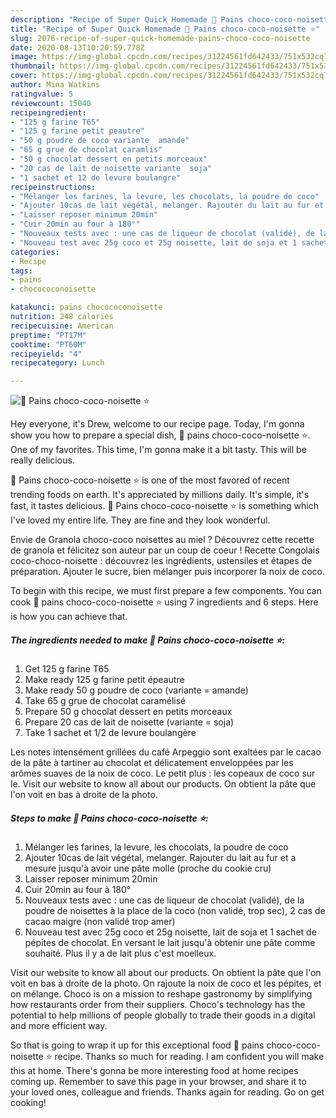 ```yaml
---
description: "Recipe of Super Quick Homemade 🌺 Pains choco-coco-noisette ⭐"
title: "Recipe of Super Quick Homemade 🌺 Pains choco-coco-noisette ⭐"
slug: 2076-recipe-of-super-quick-homemade-pains-choco-coco-noisette
date: 2020-08-13T10:20:59.778Z
image: https://img-global.cpcdn.com/recipes/31224561fd642433/751x532cq70/🌺-pains-choco-coco-noisette-⭐-photo-principale-de-la-recette.jpg
thumbnail: https://img-global.cpcdn.com/recipes/31224561fd642433/751x532cq70/🌺-pains-choco-coco-noisette-⭐-photo-principale-de-la-recette.jpg
cover: https://img-global.cpcdn.com/recipes/31224561fd642433/751x532cq70/🌺-pains-choco-coco-noisette-⭐-photo-principale-de-la-recette.jpg
author: Mina Watkins
ratingvalue: 5
reviewcount: 15040
recipeingredient:
- "125 g farine T65"
- "125 g farine petit peautre"
- "50 g poudre de coco variante  amande"
- "65 g grue de chocolat caramlis"
- "50 g chocolat dessert en petits morceaux"
- "20 cas de lait de noisette variante  soja"
- "1 sachet et 12 de levure boulangre"
recipeinstructions:
- "Mélanger les farines, la levure, les chocolats, la poudre de coco"
- "Ajouter 10cas de lait végétal, melanger. Rajouter du lait au fur et a mesure jusqu&#39;à avoir une pâte molle (proche du cookie cru)"
- "Laisser reposer minimum 20min"
- "Cuir 20min au four à 180°"
- "Nouveaux tests avec : une cas de liqueur de chocolat (validé), de la poudre de noisettes à la place de la coco (non validé, trop sec), 2 cas de cacao maigre (non validé trop amer)"
- "Nouveau test avec 25g coco et 25g noisette, lait de soja et 1 sachet de pépites de chocolat. En versant le lait jusqu&#39;à obtenir une pâte comme souhaité. Plus il y a de lait plus c&#39;est moelleux."
categories:
- Recipe
tags:
- pains
- chocococonoisette

katakunci: pains chocococonoisette 
nutrition: 248 calories
recipecuisine: American
preptime: "PT17M"
cooktime: "PT60M"
recipeyield: "4"
recipecategory: Lunch

---
```



![🌺 Pains choco-coco-noisette ⭐](https://img-global.cpcdn.com/recipes/31224561fd642433/751x532cq70/🌺-pains-choco-coco-noisette-⭐-photo-principale-de-la-recette.jpg)

Hey everyone, it's Drew, welcome to our recipe page. Today, I'm gonna show you how to prepare a special dish, 🌺 pains choco-coco-noisette ⭐. One of my favorites. This time, I'm gonna make it a bit tasty. This will be really delicious.

🌺 Pains choco-coco-noisette ⭐ is one of the most favored of recent trending foods on earth. It's appreciated by millions daily. It's simple, it's fast, it tastes delicious. 🌺 Pains choco-coco-noisette ⭐ is something which I've loved my entire life. They are fine and they look wonderful.

Envie de Granola choco-coco noisettes au miel ? Découvrez cette recette de granola et félicitez son auteur par un coup de coeur ! Recette Congolais coco-choco-noisette : découvrez les ingrédients, ustensiles et étapes de préparation. Ajouter le sucre, bien mélanger puis incorporer la noix de coco.


To begin with this recipe, we must first prepare a few components. You can cook 🌺 pains choco-coco-noisette ⭐ using 7 ingredients and 6 steps. Here is how you can achieve that.

<!--inarticleads1-->

##### The ingredients needed to make 🌺 Pains choco-coco-noisette ⭐:

1. Get 125 g farine T65
1. Make ready 125 g farine petit épeautre
1. Make ready 50 g poudre de coco (variante = amande)
1. Take 65 g grue de chocolat caramélisé
1. Prepare 50 g chocolat dessert en petits morceaux
1. Prepare 20 cas de lait de noisette (variante = soja)
1. Take 1 sachet et 1/2 de levure boulangère


Les notes intensément grillées du café Arpeggio sont exaltées par le cacao de la pâte à tartiner au chocolat et délicatement enveloppées par les arômes suaves de la noix de coco. Le petit plus : les copeaux de coco sur le. Visit our website to know all about our products. On obtient la pâte que l&#39;on voit en bas à droite de la photo. 

<!--inarticleads2-->

##### Steps to make 🌺 Pains choco-coco-noisette ⭐:

1. Mélanger les farines, la levure, les chocolats, la poudre de coco
1. Ajouter 10cas de lait végétal, melanger. Rajouter du lait au fur et a mesure jusqu&#39;à avoir une pâte molle (proche du cookie cru)
1. Laisser reposer minimum 20min
1. Cuir 20min au four à 180°
1. Nouveaux tests avec : une cas de liqueur de chocolat (validé), de la poudre de noisettes à la place de la coco (non validé, trop sec), 2 cas de cacao maigre (non validé trop amer)
1. Nouveau test avec 25g coco et 25g noisette, lait de soja et 1 sachet de pépites de chocolat. En versant le lait jusqu&#39;à obtenir une pâte comme souhaité. Plus il y a de lait plus c&#39;est moelleux.


Visit our website to know all about our products. On obtient la pâte que l&#39;on voit en bas à droite de la photo. On rajoute la noix de coco et les pépites, et on mélange. Choco is on a mission to reshape gastronomy by simplifying how restaurants order from their suppliers. Choco&#39;s technology has the potential to help millions of people globally to trade their goods in a digital and more efficient way. 

So that is going to wrap it up for this exceptional food 🌺 pains choco-coco-noisette ⭐ recipe. Thanks so much for reading. I am confident you will make this at home. There's gonna be more interesting food at home recipes coming up. Remember to save this page in your browser, and share it to your loved ones, colleague and friends. Thanks again for reading. Go on get cooking!
